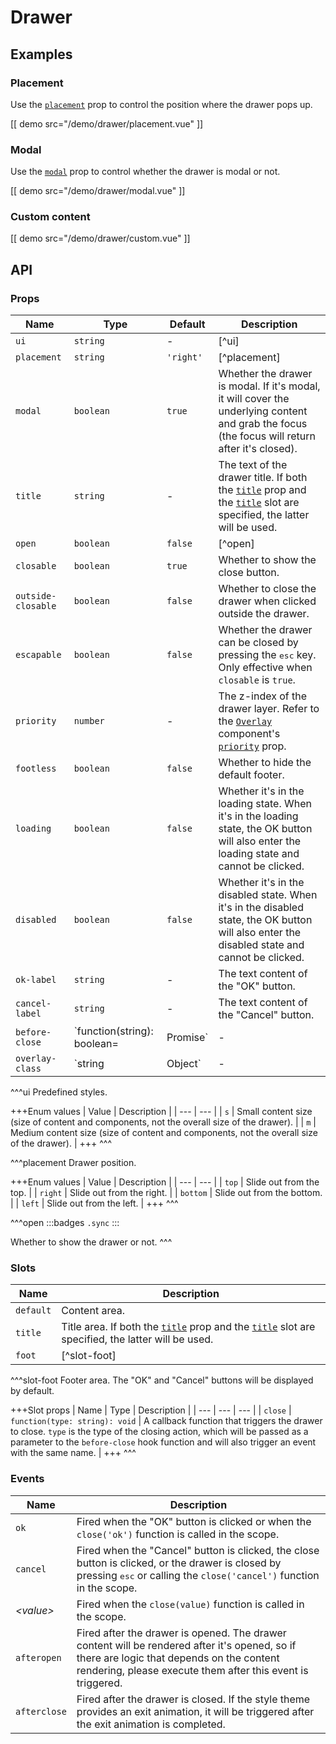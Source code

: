 # Drawer

## Examples

### Placement

Use the [`placement`](#props-placement) prop to control the position where the drawer pops up.

[[ demo src="/demo/drawer/placement.vue" ]]

### Modal

Use the [`modal`](#props-modal) prop to control whether the drawer is modal or not.

[[ demo src="/demo/drawer/modal.vue" ]]

### Custom content

[[ demo src="/demo/drawer/custom.vue" ]]

## API

### Props

| Name | Type | Default | Description |
| --- | --- | --- | --- |
| ``ui`` | `string` | - | [^ui] |
| ``placement`` | `string` | `'right'` | [^placement] |
| ``modal`` | `boolean` | `true` | Whether the drawer is modal. If it's modal, it will cover the underlying content and grab the focus (the focus will return after it's closed). |
| ``title`` | `string` | - | The text of the drawer title. If both the [`title`](#props-title) prop and the [`title`](#slots-title) slot are specified, the latter will be used. |
| ``open`` | `boolean` | `false` | [^open] |
| ``closable`` | `boolean` | `true` | Whether to show the close button. |
| ``outside-closable`` | `boolean` | `false` | Whether to close the drawer when clicked outside the drawer. |
| ``escapable`` | `boolean` | `false` | Whether the drawer can be closed by pressing the <kbd>esc</kbd> key. Only effective when `closable` is `true`. |
| ``priority`` | `number` | - | The z-index of the drawer layer. Refer to the [`Overlay`](./overlay) component's [`priority`](./overlay#props-priority) prop. |
| ``footless`` | `boolean` | `false` | Whether to hide the default footer. |
| ``loading`` | `boolean` | `false` | Whether it's in the loading state. When it's in the loading state, the OK button will also enter the loading state and cannot be clicked. |
| ``disabled`` | `boolean` | `false` | Whether it's in the disabled state. When it's in the disabled state, the OK button will also enter the disabled state and cannot be clicked. |
| ``ok-label`` | `string` | - | The text content of the "OK" button. |
| ``cancel-label`` | `string` | - | The text content of the "Cancel" button. |
| ``before-close`` | `function(string): boolean=|Promise<boolean>` | - | Run after the operation that triggers the closing. Refer to the [`Dialog`](./dialog) component's [`before-close`](./dialog#props-before-close) prop. |
| ``overlay-class`` | `string | Object` | - | The class name of the drawer layer root element. Refer to the [`Overlay`](./overlay) component's [`overlay-class`](./overlay#props-overlay-class) prop. |

^^^ui
Predefined styles.

+++Enum values
| Value | Description |
| --- | --- |
| `s` | Small content size (size of content and components, not the overall size of the drawer). |
| `m` | Medium content size (size of content and components, not the overall size of the drawer). |
+++
^^^

^^^placement
Drawer position.

+++Enum values
| Value | Description |
| --- | --- |
| `top` | Slide out from the top. |
| `right` | Slide out from the right. |
| `bottom` | Slide out from the bottom. |
| `left` | Slide out from the left. |
+++
^^^

^^^open
:::badges
`.sync`
:::

Whether to show the drawer or not.
^^^

### Slots

| Name | Description |
| --- | --- |
| ``default`` | Content area. |
| ``title`` | Title area. If both the [`title`](#props-title) prop and the [`title`](#slots-title) slot are specified, the latter will be used. |
| ``foot`` | [^slot-foot] |

^^^slot-foot
Footer area. The "OK" and "Cancel" buttons will be displayed by default.

+++Slot props
| Name | Type | Description |
| --- | --- | --- |
| `close` | `function(type: string): void` | A callback function that triggers the drawer to close. `type` is the type of the closing action, which will be passed as a parameter to the `before-close` hook function and will also trigger an event with the same name. |
+++
^^^

### Events

| Name | Description |
| --- | --- |
| ``ok`` | Fired when the "OK" button is clicked or when the `close('ok')` function is called in the scope. |
| ``cancel`` | Fired when the "Cancel" button is clicked, the close button is clicked, or the drawer is closed by pressing <kbd>esc</kbd> or calling the `close('cancel')` function in the scope. |
| <var>&lt;value&gt;</var> | Fired when the `close(value)` function is called in the scope. |
| ``afteropen`` | Fired after the drawer is opened. The drawer content will be rendered after it's opened, so if there are logic that depends on the content rendering, please execute them after this event is triggered. |
| ``afterclose`` | Fired after the drawer is closed. If the style theme provides an exit animation, it will be triggered after the exit animation is completed. |
